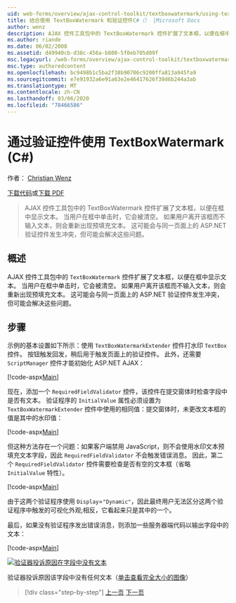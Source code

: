 ```yaml
---
uid: web-forms/overview/ajax-control-toolkit/textboxwatermark/using-textboxwatermark-with-validation-controls-cs
title: 结合使用 TextBoxWatermark 和验证控件C#（） |Microsoft Docs
author: wenz
description: AJAX 控件工具包中的 TextBoxWatermark 控件扩展了文本框，以便在框中显示文本。 当用户在框中单击时，我 。
ms.author: riande
ms.date: 06/02/2008
ms.assetid: d49940cb-d38c-456a-b800-5f0eb705d09f
msc.legacyurl: /web-forms/overview/ajax-control-toolkit/textboxwatermark/using-textboxwatermark-with-validation-controls-cs
msc.type: authoredcontent
ms.openlocfilehash: bc9498b1c5ba2f38b90706c9200ffa813a945fa9
ms.sourcegitcommit: e7e91932a6e91a63e2e46417626f39d6b244a3ab
ms.translationtype: MT
ms.contentlocale: zh-CN
ms.lasthandoff: 03/06/2020
ms.locfileid: "78466586"
---
```

# <a name="using-textboxwatermark-with-validation-controls-c"></a>通过验证控件使用 TextBoxWatermark (C#)

作者： [Christian Wenz](https://github.com/wenz)

[下载代码](https://download.microsoft.com/download/9/3/f/93f8daea-bebd-4821-833b-95205389c7d0/TextBoxWatermark2.cs.zip)或[下载 PDF](https://download.microsoft.com/download/b/6/a/b6ae89ee-df69-4c87-9bfb-ad1eb2b23373/textboxwatermark2CS.pdf)

> AJAX 控件工具包中的 TextBoxWatermark 控件扩展了文本框，以便在框中显示文本。 当用户在框中单击时，它会被清空。 如果用户离开该框而不输入文本，则会重新出现预填充文本。 这可能会与同一页面上的 ASP.NET 验证控件发生冲突，但可能会解决这些问题。

## <a name="overview"></a>概述

AJAX 控件工具包中的 `TextBoxWatermark` 控件扩展了文本框，以便在框中显示文本。 当用户在框中单击时，它会被清空。 如果用户离开该框而不输入文本，则会重新出现预填充文本。 这可能会与同一页面上的 ASP.NET 验证控件发生冲突，但可能会解决这些问题。

## <a name="steps"></a>步骤

示例的基本设置如下所示：使用 `TextBoxWatermarkExtender` 控件打水印 `TextBox` 控件。 按钮触发回发，稍后用于触发页面上的验证控件。 此外，还需要 `ScriptManager` 控件才能初始化 ASP.NET AJAX：

[!code-aspx[Main](using-textboxwatermark-with-validation-controls-cs/samples/sample1.aspx)]

现在，添加一个 `RequiredFieldValidator` 控件，该控件在提交窗体时检查字段中是否有文本。 验证程序的 `InitialValue` 属性必须设置为 `TextBoxWatermarkExtender` 控件中使用的相同值：提交窗体时，未更改文本框的值是其中的水印值：

[!code-aspx[Main](using-textboxwatermark-with-validation-controls-cs/samples/sample2.aspx)]

但这种方法存在一个问题：如果客户端禁用 JavaScript，则不会使用水印文本预填充文本字段，因此 `RequiredFieldValidator` 不会触发错误消息。 因此，第二个 `RequiredFieldValidator` 控件需要检查是否有空的文本框（省略 `InitialValue` 特性）。

[!code-aspx[Main](using-textboxwatermark-with-validation-controls-cs/samples/sample3.aspx)]

由于这两个验证程序使用 `Display`=`"Dynamic"`，因此最终用户无法区分这两个验证程序中触发的可视化外观;相反，它看起来只是其中的一个。

最后，如果没有验证程序发出错误消息，则添加一些服务器端代码以输出字段中的文本：

[!code-aspx[Main](using-textboxwatermark-with-validation-controls-cs/samples/sample4.aspx)]

[![验证器投诉原因在字段中没有文本](using-textboxwatermark-with-validation-controls-cs/_static/image2.png)](using-textboxwatermark-with-validation-controls-cs/_static/image1.png)

验证器投诉原因该字段中没有任何文本（[单击查看完全大小的图像](using-textboxwatermark-with-validation-controls-cs/_static/image3.png)）

> [!div class="step-by-step"]
> [上一页](using-textboxwatermark-in-a-formview-cs.md)
> [下一页](using-textboxwatermark-in-a-formview-vb.md)
